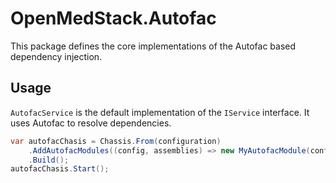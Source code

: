 # OpenMedStack.Autofac

This package defines the core implementations of the Autofac based dependency injection.

## Usage

`AutofacService` is the default implementation of the `IService` interface. It uses Autofac to resolve dependencies.

```csharp
var autofacChasis = Chassis.From(configuration)
    .AddAutofacModules((config, assemblies) => new MyAutofacModule(config, assemblies))
    .Build();
autofacChasis.Start();
```
